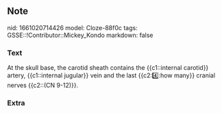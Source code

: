 ## Note
nid: 1661020714426
model: Cloze-88f0c
tags: GSSE::!Contributor::Mickey_Kondo
markdown: false

### Text
At the skull base, the carotid sheath contains the {{c1::internal carotid}} artery, {{c1::internal jugular}} vein and the last {{c2::four::how many}} cranial nerves {{c2::(CN 9-12)}}.

### Extra

